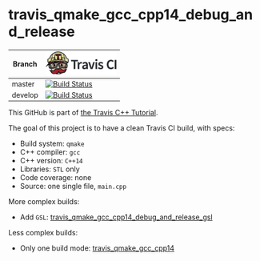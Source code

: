 # travis_qmake_gcc_cpp14_debug_and_release

Branch|[![Travis CI logo](TravisCI.png)](https://travis-ci.org)
---|---
master|[![Build Status](https://travis-ci.org/richelbilderbeek/travis_qmake_gcc_cpp14_debug_and_release.svg?branch=master)](https://travis-ci.org/richelbilderbeek/travis_qmake_gcc_cpp14_debug_and_release)
develop|[![Build Status](https://travis-ci.org/richelbilderbeek/travis_qmake_gcc_cpp14_debug_and_release.svg?branch=develop)](https://travis-ci.org/richelbilderbeek/travis_qmake_gcc_cpp14_debug_and_release)

This GitHub is part of [the Travis C++ Tutorial](https://github.com/richelbilderbeek/travis_cpp_tutorial).

The goal of this project is to have a clean Travis CI build, with specs:
 * Build system: `qmake`
 * C++ compiler: `gcc`
 * C++ version: `C++14`
 * Libraries: `STL` only
 * Code coverage: none
 * Source: one single file, `main.cpp`

More complex builds:
 * Add `GSL`: [travis_qmake_gcc_cpp14_debug_and_release_gsl](https://www.github.com/richelbilderbeek/travis_qmake_gcc_cpp14_debug_and_release_gsl)

Less complex builds:
 * Only one build mode: [travis_qmake_gcc_cpp14](https://www.github.com/richelbilderbeek/travis_qmake_gcc_cpp14)

